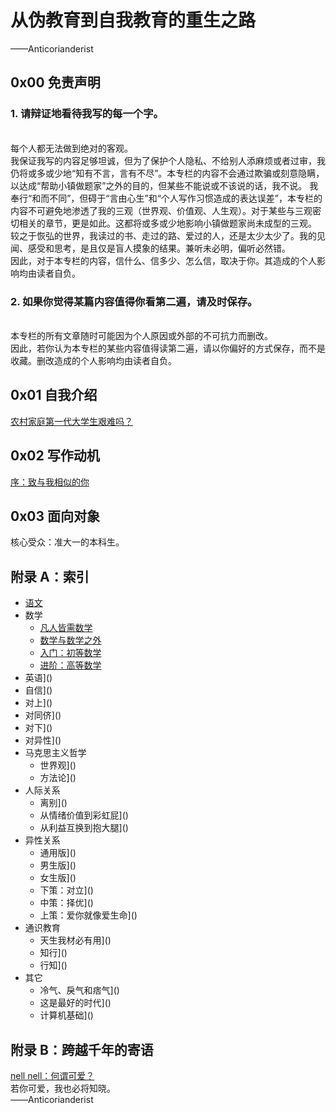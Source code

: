 # 从伪教育到自我教育的重生之路
——Anticorianderist

## 0x00 免责声明

### 1. 请辩证地看待我写的每一个字。
<br/>
每个人都无法做到绝对的客观。
<br/>
我保证我写的内容足够坦诚，但为了保护个人隐私、不给别人添麻烦或者过审，我仍将或多或少地“知有不言，言有不尽”。本专栏的内容不会通过欺骗或刻意隐瞒，以达成“帮助小镇做题家”之外的目的，但某些不能说或不该说的话，我不说。
我奉行“和而不同”，但碍于“言由心生”和“个人写作习惯造成的表达误差”，本专栏的内容不可避免地渗透了我的三观（世界观、价值观、人生观）。对于某些与三观密切相关的章节，更是如此。这都将或多或少地影响小镇做题家尚未成型的三观。
较之于恢弘的世界，我读过的书、走过的路、爱过的人，还是太少太少了。我的见闻、感受和思考，是且仅是盲人摸象的结果。兼听未必明，偏听必然错。
<br/>
因此，对于本专栏的内容，信什么、信多少、怎么信，取决于你。其造成的个人影响均由读者自负。

### 2. 如果你觉得某篇内容值得你看第二遍，请及时保存。
<br/>
本专栏的所有文章随时可能因为个人原因或外部的不可抗力而删改。
<br/>
因此，若你认为本专栏的某些内容值得读第二遍，请以你偏好的方式保存，而不是收藏。删改造成的个人影响均由读者自负。

## 0x01 自我介绍

[农村家庭第一代大学生艰难吗？](https://www.zhihu.com/question/475013092/answer/2334857449)

## 0x02 写作动机

[序：致与我相似的你](https://zhuanlan.zhihu.com/p/524257404)

## 0x03 面向对象

核心受众：准大一的本科生。

## 附录 A：索引
+ [语文]()
+ 数学
  + [凡人皆需数学]()
  + [数学与数学之外]()
  + [入门：初等数学]()
  + [进阶：高等数学]()
+ 英语]()
+ 自信]()
+ 对上]()
+ 对同侪]()
+ 对下]()
+ 对异性]()
+ 马克思主义哲学
  + 世界观]()
  + 方法论]()
+ 人际关系
  + 离别]()
  + 从情绪价值到彩虹屁]()
  + 从利益互换到抱大腿]()
+ 异性关系
  + 通用版]()
  + 男生版]()
  + 女生版]()
  + 下策：对立]()
  + 中策：择优]()
  + 上策：爱你就像爱生命]()
+ 通识教育
  + 天生我材必有用]()
  + 知行]()
  + 行知]()
+ 其它
  + 冷气、戾气和痞气]()
  + 这是最好的时代]()
  + 计算机基础]()
  
## 附录 B：跨越千年的寄语

[nell nell：何谓可爱？](https://www.zhihu.com/question/449268589/answer/1812970902)
<br/>
若你可爱，我也必将知晓。
<br/>
——Anticorianderist




